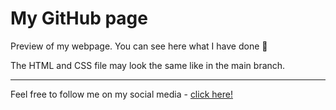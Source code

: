 <h1>My GitHub page</a></h1>
<p>Preview of my webpage. You can see here what I have done 🤪</p>
<p>The HTML and CSS file may look the same like in the main branch.</p>
<hr>
<p>Feel free to follow me on my social media - <a href="https://linktr.ee/jacobnicked/">click here!</a></p>
<!--<p>You can support me here - </p>-->
